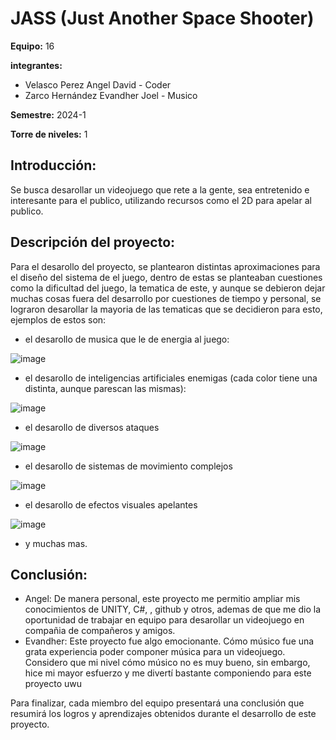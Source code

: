 # JASS (Just Another Space Shooter)

**Equipo:** 16

**integrantes:**

* Velasco Perez Angel David - Coder
* Zarco Hernández Evandher Joel - Musico

**Semestre:** 2024-1

**Torre de niveles:** 1

## **Introducción:**

Se busca desarollar un videojuego que rete a la gente, sea entretenido e interesante para el publico, utilizando recursos como el 2D para apelar al publico.

## **Descripción del proyecto:**

Para el desarollo del proyecto, se plantearon distintas aproximaciones para el diseño del sistema de el juego, dentro de estas se planteaban cuestiones como la dificultad del juego, la tematica de este, y aunque se debieron dejar muchas cosas fuera del desarrollo por cuestiones de tiempo y personal, se lograron desarollar la mayoria de las tematicas que se decidieron para esto, ejemplos de estos son:

* el desarollo de musica que le de energia al juego:

![image](https://github.com/AngelVelascoJr/JASS/assets/80130331/713c7f01-d4f5-4b04-9a50-3a0dfb3af5f8)

* el desarollo de inteligencias artificiales enemigas (cada color tiene una distinta, aunque parescan las mismas):

![image](https://github.com/AngelVelascoJr/JASS/assets/80130331/720cd388-305d-4f33-97c9-1606fb4743a3)

* el desarollo de diversos ataques

![image](https://github.com/AngelVelascoJr/JASS/assets/80130331/53b381f9-06a5-4273-a2e1-e166b6fac239)

* el desarollo de sistemas de movimiento complejos

![image](https://github.com/AngelVelascoJr/JASS/assets/80130331/c8bd23c0-6391-49b0-92b5-22eb1afd7b6f)

* el desarollo de efectos visuales apelantes

![image](https://github.com/AngelVelascoJr/JASS/assets/80130331/5efddbe1-a804-4ecd-8f0c-4dc6267d08c5)

* y muchas mas.

## **Conclusión:** 

* Angel: De manera personal, este proyecto me permitio ampliar mis conocimientos de UNITY, C#, , github y otros, ademas de que me dio la oportunidad de trabajar en equipo para desarollar un videojuego en compañia de compañeros y amigos.
* Evandher: Este proyecto fue algo emocionante. Cómo músico fue una grata experiencia poder componer música para un videojuego. Considero que mi nivel cómo músico no es muy bueno, sin embargo, hice mi mayor esfuerzo y me divertí bastante componiendo para este proyecto uwu

Para finalizar, cada miembro del equipo presentará una conclusión que resumirá los logros y aprendizajes obtenidos durante el desarrollo de este proyecto.
